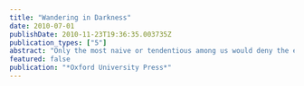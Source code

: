 ```yaml
---
title: "Wandering in Darkness"
date: 2010-07-01
publishDate: 2010-11-23T19:36:35.003735Z
publication_types: ["5"]
abstract: "Only the most naive or tendentious among us would deny the extent and intensity of suffering in the world. Can one hold, consistently with the common view of suffering in the world, that there is an omniscient, omnipotent, perfectly good God? This book argues that one can.Wandering in Darkness first presents the moral psychology and value theory within which one typical traditional theodicy, namely, that of Thomas Aquinas, is embedded. It explicates Aquinas's account of the good for human beings, including the nature of love and union among persons. Eleonore Stump also makes use of developments in neurobiology and developmental psychology to illuminate the nature of such union. Stump then turns to an examination of narratives. In a methodological section focused on epistemological issues, the book uses recent research involving autism spectrum disorder to argue that some philosophical problems are best considered in the context of narratives. Using the methodology argued for, the book gives detailed, innovative exegeses of the stories of Job, Samson, Abraham and Isaac, and Mary of Bethany.In the context of these stories and against the backdrop of Aquinas's other views, Stump presents Aquinas's own theodicy, and shows that Aquinas's theodicy gives a powerful explanation for God's allowing suffering. She concludes by arguing that this explanation constitutes a consistent and cogent defense for the problem of suffering."
featured: false
publication: "*Oxford University Press*"
---
```


